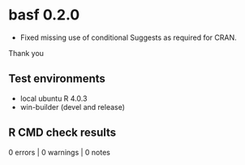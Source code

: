 # basf 0.2.0

* Fixed missing use of conditional Suggests as required for CRAN. 

Thank you

## Test environments

* local ubuntu R 4.0.3
* win-builder (devel and release)

## R CMD check results

0 errors | 0 warnings | 0 notes


